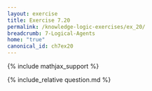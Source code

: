 ```yaml
---
layout: exercise
title: Exercise 7.20
permalink: /knowledge-logic-exercises/ex_20/
breadcrumb: 7-Logical-Agents
home: "true"
canonical_id: ch7ex20
---
```


{% include mathjax_support %}

<div id="hiddden">{% include_relative question.md %}</div>
